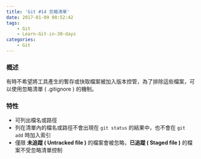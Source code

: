 ```yaml
---
title: 'Git #14 忽略清單'
date: 2017-01-09 00:52:42
tags: 
    - Git
    - Learn-Git-in-30-days
categories:
    - Git
---
```

### 概述
有時不希望將工具產生的暫存或快取檔案被加入版本控管，為了排除這些檔案，可以使用忽略清單 ( .gitignore ) 的機制。

<!-- more -->

### 特性
- 可列出檔名或路徑
- 列在清單內的檔名或路徑不會出現在 `git status` 的結果中，也不會在 `git add` 時加入索引
- 僅限 **未追蹤 ( Untracked file )** 的檔案會被忽略，**已追蹤 ( Staged file )** 的檔案不受忽略清單控制